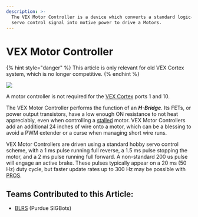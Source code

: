 ```yaml
---
description: >-
  The VEX Motor Controller is a device which converts a standard logic-level PWM
  servo control signal into motive power to drive a Motors.
---
```


# VEX Motor Controller

{% hint style="danger" %}
This article is only relevant for old VEX Cortex system, which is no longer competitive.
{% endhint %}

![](https://phabricator.purduesigbots.com/file/data/etrlal4uipuwqzvaacuf/PHID-FILE-qlxacu4e34tv6ajfqnyf/vex_motor_controller.jpg)

A motor controller is not required for the [VEX Cortex](vex-cortex.md) ports 1 and 10.

The VEX Motor Controller performs the function of an _**H-Bridge**_. Its FETs, or power output transistors, have a low enough ON resistance to not heat appreciably, even when controlling a [stalled](../../electronics/general/stalling.md) motor. VEX Motor Controllers add an additional 24 inches of wire onto a motor, which can be a blessing to avoid a PWM extender or a curse when managing short wire runs.

VEX Motor Controllers are driven using a standard hobby servo control scheme, with a 1 ms pulse running full reverse, a 1.5 ms pulse stopping the motor, and a 2 ms pulse running full forward. A non-standard 200 us pulse will engage an active brake. These pulses typically appear on a 20 ms \(50 Hz\) duty cycle, but faster update rates up to 300 Hz may be possible with [PROS](../../software/vex-programming-software/pros/).

## Teams Contributed to this Article:

* [BLRS](https://purduesigbots.com/) \(Purdue SIGBots\)

